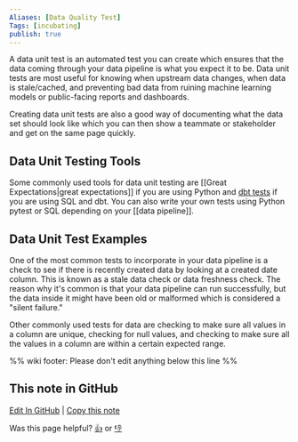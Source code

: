 ```yaml
---
Aliases: [Data Quality Test]
Tags: [incubating]
publish: true
---
```


A data unit test is an automated test you can create which ensures that the data coming through your data pipeline is what you expect it to be. Data unit tests are most useful for knowing when upstream data changes, when data is stale/cached, and preventing bad data from ruining machine learning models or public-facing reports and dashboards.

Creating data unit tests are also a good way of documenting what the data set should look like which you can then show a teammate or stakeholder and get on the same page quickly.

## Data Unit Testing Tools

Some commonly used tools for data unit testing are [[Great Expectations|great expectations]] if you are using Python and [dbt tests](https://docs.getdbt.com/docs/building-a-dbt-project/tests) if you are using SQL and dbt. You can also write your own tests using Python pytest or SQL depending on your [[data pipeline]].

## Data Unit Test Examples

One of the most common tests to incorporate in your data pipeline is a check to see if there is recently created data by looking at a created date column. This is known as a stale data check or data freshness check. The reason why it's common is that your data pipeline can run successfully, but the data inside it might have been old or malformed which is considered a "silent failure."

Other commonly used tests for data are checking to make sure all values in a column are unique, checking for null values, and checking to make sure all the values in a column are within a certain expected range.

%% wiki footer: Please don't edit anything below this line %%

## This note in GitHub

<span class="git-footer">[Edit In GitHub](https://github.dev/data-engineering-community/data-engineering-wiki/blob/main/Concepts/Data%20Unit%20Test.md "git-hub-edit-note") | [Copy this note](https://raw.githubusercontent.com/data-engineering-community/data-engineering-wiki/main/Concepts/Data%20Unit%20Test.md "git-hub-copy-note")</span>

<span class="git-footer">Was this page helpful?
[👍](https://tally.so/r/mOaxjk?rating=Yes&url=https://dataengineering.wiki/Concepts/Data%20Unit%20Test) or [👎](https://tally.so/r/mOaxjk?rating=No&url=https://dataengineering.wiki/Concepts/Data%20Unit%20Test)</span>
